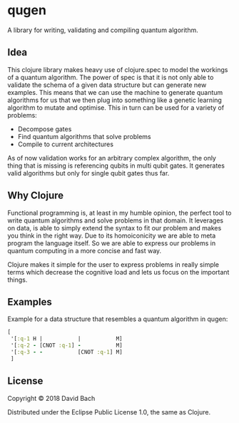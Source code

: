 # qugen

A library for writing, validating and compiling quantum algorithm.

## Idea
This clojure library makes heavy use of clojure.spec to model the workings of a quantum algorithm. The power of spec is that it is not only able to validate the schema of a given data structure but can generate new examples.
This means that we can use the machine to generate quantum algorithms for us that we then plug into something like a genetic learning algorithm to mutate and optimise.
This in turn can be used for a variety of problems:

- Decompose gates
- Find quantum algorithms that solve problems
- Compile to current architectures

As of now validation works for an arbitrary complex algorithm, the only thing that is missing is referencing qubits in multi qubit gates. It generates valid algorithms but only for single qubit gates thus far. 

## Why Clojure
Functional programming is, at least in my humble opinion, the perfect tool to write quantum algorithms and solve problems in that domain. It leverages on data, is able to simply extend the syntax to fit our problem and makes you think in the right way.
Due to its homoiconicity we are able to meta program the language itself. So we are able to express our problems in quantum computing in a more concise and fast way. 

Clojure makes it simple for the user to express problems in really simple terms which decrease the cognitive load and lets us focus on the important things.

## Examples

Example for a data structure that resembles a quantum algorithm in qugen:

``` Clojure
[
 '[:q-1 H |           |           M]
 '[:q-2 - [CNOT :q-1] -           M]
 '[:q-3 - -           [CNOT :q-1] M]
 ]
```


## License

Copyright © 2018 David Bach

Distributed under the Eclipse Public License 1.0, the same as Clojure.
